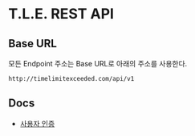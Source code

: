 # T.L.E. REST API

## Base URL

모든 Endpoint 주소는 Base URL로 아래의 주소를 사용한다.

```text
http://timelimitexceeded.com/api/v1
```

## Docs

-   [사용자 인증](./api/auth.md)
